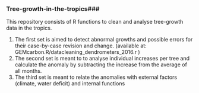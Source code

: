 ### Tree-growth-in-the-tropics###

This repository consists of R functions to clean and analyse tree-growth data in the tropics.

1. The first set is aimed to detect abnormal growths and possible errors for their case-by-case revision and change. 
   (available at: GEMcarbon.R/datacleaning_dendrometers_2016.r )
2. The second set is meant to to analyse individual increases per tree and calculate the anomaly by subtracting the increase from the average of all months.
3. The third set is meant to relate the anomalies with external factors (climate, water deficit) and internal functions
